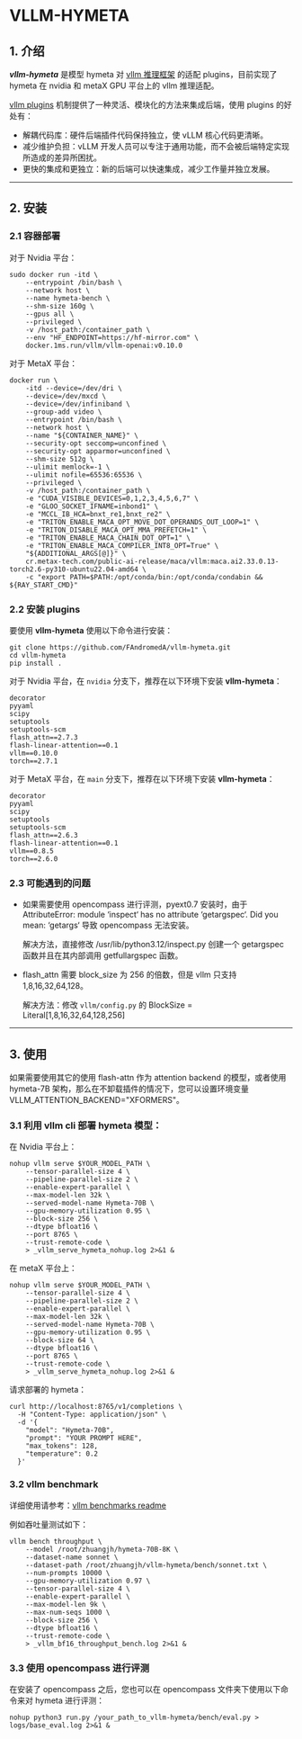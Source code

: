 # VLLM-HYMETA

## 1. 介绍
***vllm-hymeta*** 是模型 hymeta 对 [vllm 推理框架](https://github.com/vllm-project/vllm/tree/main) 的适配 plugins，目前实现了 hymeta 在 nvidia 和 metaX GPU 平台上的 vllm 推理适配。

[vllm plugins](https://blog.vllm.ai/2025/05/12/hardware-plugin.html) 机制提供了一种灵活、模块化的方法来集成后端，使用 plugins 的好处有：
- 解耦代码库：硬件后端插件代码保持独立，使 vLLM 核心代码更清晰。
- 减少维护负担：vLLM 开发人员可以专注于通用功能，而不会被后端特定实现所造成的差异所困扰。
- 更快的集成和更独立：新的后端可以快速集成，减少工作量并独立发展。

---
## 2. 安装

### 2.1 容器部署

对于 Nvidia 平台：
```
sudo docker run -itd \
	--entrypoint /bin/bash \
	--network host \
	--name hymeta-bench \
	--shm-size 160g \
	--gpus all \
	--privileged \
	-v /host_path:/container_path \
	--env "HF_ENDPOINT=https://hf-mirror.com" \
	docker.1ms.run/vllm/vllm-openai:v0.10.0
```

对于 MetaX 平台：
```
docker run \
	-itd --device=/dev/dri \
	--device=/dev/mxcd \
	--device=/dev/infiniband \
	--group-add video \
    --entrypoint /bin/bash \
    --network host \
    --name "${CONTAINER_NAME}" \
    --security-opt seccomp=unconfined \
	--security-opt apparmor=unconfined \
    --shm-size 512g \
    --ulimit memlock=-1 \
    --ulimit nofile=65536:65536 \
    --privileged \
	-v /host_path:/container_path \
    -e "CUDA_VISIBLE_DEVICES=0,1,2,3,4,5,6,7" \
	-e "GLOO_SOCKET_IFNAME=inbond1" \
	-e "MCCL_IB_HCA=bnxt_re1,bnxt_re2" \
	-e "TRITON_ENABLE_MACA_OPT_MOVE_DOT_OPERANDS_OUT_LOOP=1" \
	-e "TRITON_DISABLE_MACA_OPT_MMA_PREFETCH=1" \
	-e "TRITON_ENABLE_MACA_CHAIN_DOT_OPT=1" \
	-e "TRITON_ENABLE_MACA_COMPILER_INT8_OPT=True" \
    "${ADDITIONAL_ARGS[@]}" \
    cr.metax-tech.com/public-ai-release/maca/vllm:maca.ai2.33.0.13-torch2.6-py310-ubuntu22.04-amd64 \
    -c "export PATH=$PATH:/opt/conda/bin:/opt/conda/condabin && ${RAY_START_CMD}"
```

### 2.2 安装 plugins
要使用 **vllm-hymeta** 使用以下命令进行安装：
```
git clone https://github.com/FAndromedA/vllm-hymeta.git
cd vllm-hymeta
pip install .
```

对于 Nvidia 平台，在 `nvidia` 分支下，推荐在以下环境下安装 **vllm-hymeta**：
```
decorator
pyyaml
scipy
setuptools
setuptools-scm
flash_attn==2.7.3
flash-linear-attention==0.1
vllm==0.10.0
torch==2.7.1
```

对于 MetaX 平台，在 `main` 分支下，推荐在以下环境下安装 **vllm-hymeta**：
```
decorator
pyyaml
scipy
setuptools
setuptools-scm
flash_attn==2.6.3
flash-linear-attention==0.1
vllm==0.8.5
torch==2.6.0
```

### 2.3 可能遇到的问题

- 如果需要使用 opencompass 进行评测，pyext0.7 安装时，由于AttributeError: module ‘inspect‘ has no attribute ‘getargspec‘. Did you mean: ‘getargs‘ 导致 opencompass 无法安装。

    解决方法，直接修改 /usr/lib/python3.12/inspect.py 创建一个 getargspec 函数并且在其内部调用 getfullargspec 函数。

- flash_attn 需要 block_size 为 256 的倍数，但是 vllm 只支持 1,8,16,32,64,128。

    解决方法：修改 `vllm/config.py` 的 BlockSize = Literal[1,8,16,32,64,128,256]

---
## 3. 使用

如果需要使用其它的使用 flash-attn 作为 attention backend 的模型，或者使用 hymeta-7B 架构，那么在不卸载插件的情况下，您可以设置环境变量VLLM_ATTENTION_BACKEND="XFORMERS"。

### 3.1 利用 vllm cli 部署 hymeta 模型：

在 Nvidia 平台上：
```
nohup vllm serve $YOUR_MODEL_PATH \
	--tensor-parallel-size 4 \
	--pipeline-parallel-size 2 \
	--enable-expert-parallel \
	--max-model-len 32k \
	--served-model-name Hymeta-70B \
	--gpu-memory-utilization 0.95 \
	--block-size 256 \
	--dtype bfloat16 \
	--port 8765 \
	--trust-remote-code \
	> _vllm_serve_hymeta_nohup.log 2>&1 &
```

在 metaX 平台上：
```
nohup vllm serve $YOUR_MODEL_PATH \
	--tensor-parallel-size 4 \
	--pipeline-parallel-size 2 \
	--enable-expert-parallel \
	--max-model-len 32k \
	--served-model-name Hymeta-70B \
	--gpu-memory-utilization 0.95 \
	--block-size 64 \
	--dtype bfloat16 \
	--port 8765 \
	--trust-remote-code \
	> _vllm_serve_hymeta_nohup.log 2>&1 &
```

请求部署的 hymeta：
```
curl http://localhost:8765/v1/completions \
  -H "Content-Type: application/json" \
  -d '{
    "model": "Hymeta-70B",
    "prompt": "YOUR PROMPT HERE",
    "max_tokens": 128,
    "temperature": 0.2
  }'
```

### 3.2 vllm benchmark

详细使用请参考：[vllm benchmarks readme](https://github.com/vllm-project/vllm/tree/933f45334a79dcb69aa93178b3bbf3d9e0d46f09/benchmarks)

例如吞吐量测试如下：
```
vllm bench throughput \
	--model /root/zhuangjh/hymeta-70B-8K \
    --dataset-name sonnet \
    --dataset-path /root/zhuangjh/vllm-hymeta/bench/sonnet.txt \
    --num-prompts 10000 \
    --gpu-memory-utilization 0.97 \
    --tensor-parallel-size 4 \
    --enable-expert-parallel \
    --max-model-len 9k \
    --max-num-seqs 1000 \
    --block-size 256 \
    --dtype bfloat16 \
    --trust-remote-code \
    > _vllm_bf16_throughput_bench.log 2>&1 &
```

### 3.3 使用 opencompass 进行评测

在安装了 opencompass 之后，您也可以在 opencompass 文件夹下使用以下命令来对 hymeta 进行评测：

```
nohup python3 run.py /your_path_to_vllm-hymeta/bench/eval.py > logs/base_eval.log 2>&1 &
```